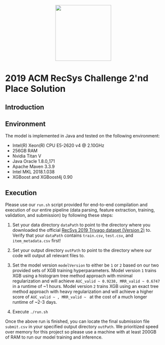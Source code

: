 <p align="center">
<a href="https://layer6.ai/"><img src="https://github.com/layer6ai-labs/DropoutNet/blob/master/logs/logobox.jpg" width="180"></a>
</p>

# 2019 ACM RecSys Challenge 2'nd Place Solution

## Introduction

## Environment

The model is implemented in Java and tested on the following environment:

* Intel(R) Xeon(R) CPU E5-2620 v4 @ 2.10GHz
* 256GB RAM
* Nvidia Titan V
* Java Oracle 1.8.0_171
* Apache Maven 3.3.9
* Intel MKL 2018.1.038
* XGBoost and XGBoost4j 0.90

## Execution

Please use our `run.sh` script provided for end-to-end compilation and execution of our entire pipeline (data parsing, feature extraction, training, validation, and submission) by following these steps:

1) Set your data directory `dataPath` to point to the directory where you downloaded the official [RecSys 2019 Trivago dataset (Version 2)](https://recsys.trivago.cloud/challenge/dataset/) to. Verify that your `dataPath` contains `train.csv`, `test.csv`, and `item_metadata.csv` first!

2) Set your output directory `outPath` to point to the directory where our code will output all relevant files to.

3) Set the model version `modelVersion` to either be `1` or `2` based on our two provided sets of XGB training hyperparameters. Model version `1` trains XGB using a histogram tree method approach with minimal regularization and will achieve `AUC_valid ~ 0.9238, MRR_valid ~ 0.6747` in a runtime of ~1 hours. Model version `2` trains XGB using an exact tree method approach with heavy regularization and will achieve a higher score of `AUC_valid ~ , MRR_valid ~ ` at the cost of a much longer runtime of ~2-3 days.

4) Execute `./run.sh`

Once the above run is finished, you can locate the final submission file `submit.csv` in your specified output directory `outPath`. We prioritized speed over memory for this project so please use a machine with at least 200GB of RAM to run our model training and inference.
